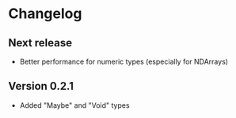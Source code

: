 # Changelog

## Next release

- Better performance for numeric types (especially for NDArrays)

## Version 0.2.1

- Added "Maybe" and "Void" types
